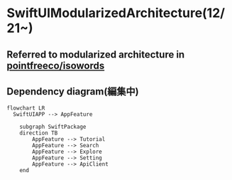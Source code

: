 # SwiftUIModularizedArchitecture(12/21~)

## Referred to modularized architecture in [pointfreeco/isowords](https://github.com/pointfreeco/isowords)


## Dependency diagram(編集中)

```mermaid
flowchart LR
  SwiftUIAPP --> AppFeature
 
    subgraph SwiftPackage
    direction TB
        AppFeature --> Tutorial
        AppFeature --> Search
        AppFeature --> Explore
        AppFeature --> Setting
        AppFeature --> ApiClient
    end
```

